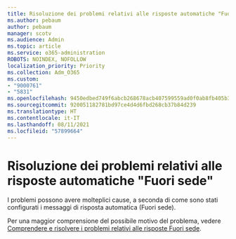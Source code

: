 ```yaml
---
title: Risoluzione dei problemi relativi alle risposte automatiche "Fuori sede"
ms.author: pebaum
author: pebaum
manager: scotv
ms.audience: Admin
ms.topic: article
ms.service: o365-administration
ROBOTS: NOINDEX, NOFOLLOW
localization_priority: Priority
ms.collection: Adm_O365
ms.custom:
- "9000761"
- "5831"
ms.openlocfilehash: 9450edbed749f6abcb268678acb407599559ad0f0ab8fb405b3f772c2371cdea
ms.sourcegitcommit: 920051182781bd97ce4d4d6fbd268cb37b84d239
ms.translationtype: HT
ms.contentlocale: it-IT
ms.lasthandoff: 08/11/2021
ms.locfileid: "57899664"
---
```

# <a name="troubleshooting-out-of-office-automatic-replies"></a>Risoluzione dei problemi relativi alle risposte automatiche "Fuori sede"

I problemi possono avere molteplici cause, a seconda di come sono stati configurati i messaggi di risposta automatica (Fuori sede).

Per una maggior comprensione del possibile motivo del problema, vedere [Comprendere e risolvere i problemi relativi alle risposte Fuori sede](https://docs.microsoft.com/exchange/troubleshoot/email-delivery/understand-troubleshoot-oof-replies).